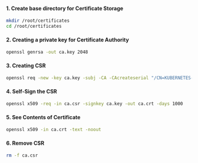 #### 1. Create base directory for Certificate Storage

```sh
mkdir /root/certificates
cd /root/certificates
```

#### 2. Creating a private key for Certificate Authority
```sh
openssl genrsa -out ca.key 2048
```
#### 3. Creating CSR
```sh
openssl req -new -key ca.key -subj -CA -CAcreateserial "/CN=KUBERNETES-CA" -out ca.csr
```
#### 4. Self-Sign the CSR
```sh
openssl x509 -req -in ca.csr -signkey ca.key -out ca.crt -days 1000
```
#### 5. See Contents of Certificate
```sh
openssl x509 -in ca.crt -text -noout
```
#### 6. Remove CSR
```sh
rm -f ca.csr
```
